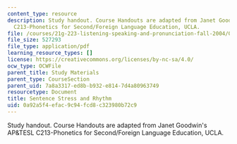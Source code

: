 ```yaml
---
content_type: resource
description: Study handout. Course Handouts are adapted from Janet Goodwin's AP&TESL
  C213-Phonetics for Second/Foreign Language Education, UCLA.
file: /courses/21g-223-listening-speaking-and-pronunciation-fall-2004/0a92a5f4efac9c94fcd8c323980b72c9_MIT21G_223F04_sent_stres_n.pdf
file_size: 527293
file_type: application/pdf
learning_resource_types: []
license: https://creativecommons.org/licenses/by-nc-sa/4.0/
ocw_type: OCWFile
parent_title: Study Materials
parent_type: CourseSection
parent_uid: 7a8a3317-ed8b-b932-e814-7d4a80963749
resourcetype: Document
title: Sentence Stress and Rhythm
uid: 0a92a5f4-efac-9c94-fcd8-c323980b72c9
---
```

Study handout. Course Handouts are adapted from Janet Goodwin's AP&TESL C213-Phonetics for Second/Foreign Language Education, UCLA.